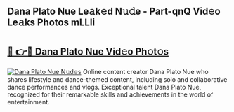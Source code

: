 ## Dana Plato Nue Le𝚊k𝚎d N𝚞𝚍e - Part-qnQ Vid𝚎o Le𝚊ks Photos mLLIi

# <h2><a href="http://fb7jho.evod.top/?m=Dana+Plato+Nue">🔗 👉🔴 Dana Plato Nue Vid𝚎o Ph𝚘t𝚘s</a></h2>

[![Dana Plato Nue N𝚞d𝚎s](https://i.imgur.com/8V9OHl7.gif)](http://fb7jho.evod.top/?m=Dana+Plato+Nue)
Online content creator Dana Plato Nue who shares lifestyle and dance-themed content, including solo and collaborative dance performances and vlogs. Exceptional talent Dana Plato Nue, recognized for their remarkable skills and achievements in the world of entertainment. 
